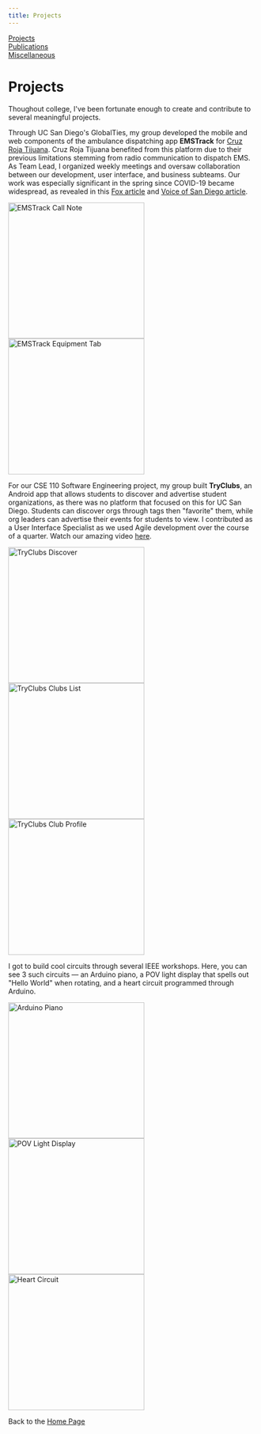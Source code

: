 ```yaml
---
title: Projects
---
```

[Projects](/projects.md)  
[Publications](../publications.md)  
[Miscellaneous](../miscellaneous.md)  


# Projects

Thoughout college, I've been fortunate enough to create and contribute to several meaningful projects.

Through UC San Diego's GlobalTies, my group developed the mobile and web components of the ambulance dispatching app **EMSTrack** for [Cruz Roja Tijuana](https://globalties.ucsd.edu/projects/cruz-roja-tijuana.html). Cruz Roja Tijuana benefited from this platform due to their previous limitations stemming from radio communication to dispatch EMS. As Team Lead, I organized weekly meetings and oversaw collaboration between our development, user interface, and business subteams. Our work was especially significant in the spring since COVID-19 became widespread, as revealed in this [Fox article](https://fox5sandiego.com/news/border-report/uc-san-diego-professors-students-create-app-to-improve-tijuanas-ambulance-service/) and [Voice of San Diego article](https://www.voiceofsandiego.org/topics/news/border-report-tech-is-making-better-use-of-tijuanas-ambulances/).

<img src="/projects/call_note.png" alt="EMSTrack Call Note" width="275"/>
<img src="/projects/equipment_tab.png" alt="EMSTrack Equipment Tab" width="275"/>
<!---
![EMSTrack Call Note](/projects/call_note.png)
![EMSTrack Equipment Tab](/projects/equipment_tab.png)
-->


For our CSE 110 Software Engineering project, my group built **TryClubs**, an Android app that allows students to discover and advertise student organizations, as there was no platform that focused on this for UC San Diego. Students can discover orgs through tags then "favorite" them, while org leaders can advertise their events for students to view. I contributed as a User Interface Specialist as we used Agile development over the course of a quarter. Watch our amazing video [here](https://www.youtube.com/watch?v=-6ixENeMHvc&feature=youtu.be).

<img src="/projects/TryClubs_discover.png" alt="TryClubs Discover" width="275"/>
<img src="/projects/TryClubs_clubs.png" alt="TryClubs Clubs List" width="275"/>
<img src="/projects/TryClubs_clubprofile.png" alt="TryClubs Club Profile" width="275"/>
<!---
![TryClubs Discover](/projects/TryClubs_discover.png)
![TryClubs Info](/projects/TryClubs_info.png)
-->

I got to build cool circuits through several IEEE workshops. Here, you can see 3 such circuits — an Arduino piano, a POV light display that spells out "Hello World" when rotating, and a heart circuit programmed through Arduino.

<img src="/projects/arduino_piano.JPG" alt="Arduino Piano" width="275"/>
<img src="/projects/pov_light.JPG" alt="POV Light Display" width="275"/>
<img src="/projects/heart_circuit.JPG" alt="Heart Circuit" width="275"/>


Back to the [Home Page](/)

